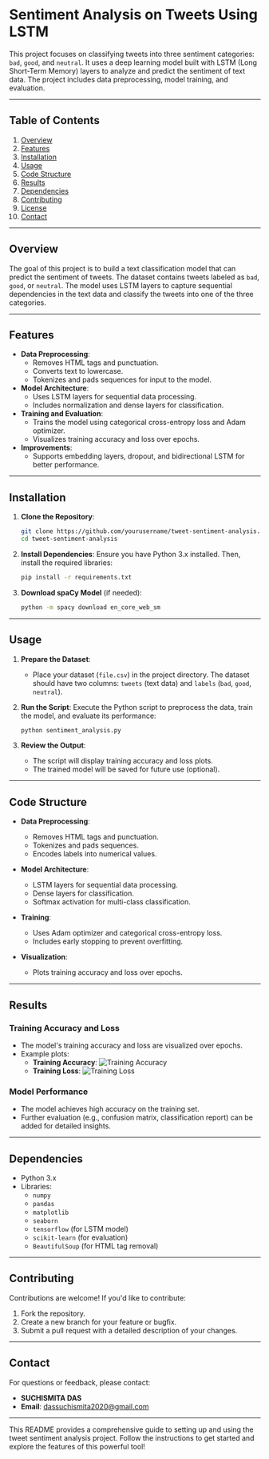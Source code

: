 # **Sentiment Analysis on Tweets Using LSTM**

This project focuses on classifying tweets into three sentiment categories: `bad`, `good`, and `neutral`. It uses a deep learning model built with LSTM (Long Short-Term Memory) layers to analyze and predict the sentiment of text data. The project includes data preprocessing, model training, and evaluation.

---

## **Table of Contents**
1. [Overview](#overview)
2. [Features](#features)
3. [Installation](#installation)
4. [Usage](#usage)
5. [Code Structure](#code-structure)
6. [Results](#results)
7. [Dependencies](#dependencies)
8. [Contributing](#contributing)
9. [License](#license)
10. [Contact](#contact)

---

## **Overview**

The goal of this project is to build a text classification model that can predict the sentiment of tweets. The dataset contains tweets labeled as `bad`, `good`, or `neutral`. The model uses LSTM layers to capture sequential dependencies in the text data and classify the tweets into one of the three categories.

---

## **Features**

- **Data Preprocessing**:
  - Removes HTML tags and punctuation.
  - Converts text to lowercase.
  - Tokenizes and pads sequences for input to the model.
- **Model Architecture**:
  - Uses LSTM layers for sequential data processing.
  - Includes normalization and dense layers for classification.
- **Training and Evaluation**:
  - Trains the model using categorical cross-entropy loss and Adam optimizer.
  - Visualizes training accuracy and loss over epochs.
- **Improvements**:
  - Supports embedding layers, dropout, and bidirectional LSTM for better performance.

---

## **Installation**

1. **Clone the Repository**:
   ```bash
   git clone https://github.com/yourusername/tweet-sentiment-analysis.git
   cd tweet-sentiment-analysis
   ```

2. **Install Dependencies**:
   Ensure you have Python 3.x installed. Then, install the required libraries:
   ```bash
   pip install -r requirements.txt
   ```

3. **Download spaCy Model** (if needed):
   ```bash
   python -m spacy download en_core_web_sm
   ```

---

## **Usage**

1. **Prepare the Dataset**:
   - Place your dataset (`file.csv`) in the project directory. The dataset should have two columns: `tweets` (text data) and `labels` (`bad`, `good`, `neutral`).

2. **Run the Script**:
   Execute the Python script to preprocess the data, train the model, and evaluate its performance:
   ```bash
   python sentiment_analysis.py
   ```

3. **Review the Output**:
   - The script will display training accuracy and loss plots.
   - The trained model will be saved for future use (optional).

---

## **Code Structure**

- **Data Preprocessing**:
  - Removes HTML tags and punctuation.
  - Tokenizes and pads sequences.
  - Encodes labels into numerical values.

- **Model Architecture**:
  - LSTM layers for sequential data processing.
  - Dense layers for classification.
  - Softmax activation for multi-class classification.

- **Training**:
  - Uses Adam optimizer and categorical cross-entropy loss.
  - Includes early stopping to prevent overfitting.

- **Visualization**:
  - Plots training accuracy and loss over epochs.

---

## **Results**

### **Training Accuracy and Loss**
- The model's training accuracy and loss are visualized over epochs.
- Example plots:
  - **Training Accuracy**:
    ![Training Accuracy](training_accuracy.png)
  - **Training Loss**:
    ![Training Loss](training_loss.png)

### **Model Performance**
- The model achieves high accuracy on the training set.
- Further evaluation (e.g., confusion matrix, classification report) can be added for detailed insights.

---

## **Dependencies**

- Python 3.x
- Libraries:
  - `numpy`
  - `pandas`
  - `matplotlib`
  - `seaborn`
  - `tensorflow` (for LSTM model)
  - `scikit-learn` (for evaluation)
  - `BeautifulSoup` (for HTML tag removal)

---

## **Contributing**

Contributions are welcome! If you'd like to contribute:
1. Fork the repository.
2. Create a new branch for your feature or bugfix.
3. Submit a pull request with a detailed description of your changes.


---

## **Contact**

For questions or feedback, please contact:
- **SUCHISMITA DAS**
- **Email**: dassuchismita2020@gmail.com

---

This README provides a comprehensive guide to setting up and using the tweet sentiment analysis project. Follow the instructions to get started and explore the features of this powerful tool!
